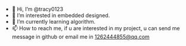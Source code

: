 - 👋 Hi, I’m @tracy0123
- 👀 I’m interested in embedded designed.
- 🌱 I’m currently learning algorithm.
- 📫 How to reach me, if u are interested in my project, u can send me message in github or email me in 1262444855@qq.com

<!---
tracy0123/tracy0123 is a ✨ special ✨ repository because its `README.md` (this file) appears on your GitHub profile.
You can click the Preview link to take a look at your changes.
--->

